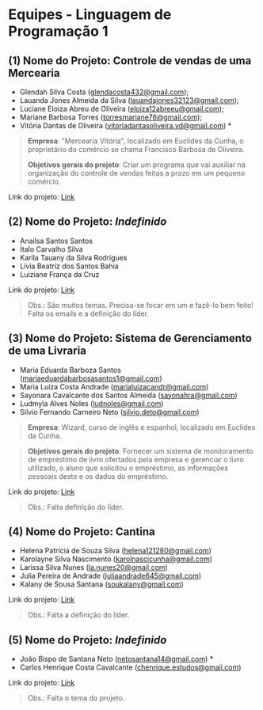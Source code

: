 # Equipes - Linguagem de Programação 1

## (1) Nome do Projeto: Controle de vendas de uma Mercearia

- Glendah Silva Costa (glendacosta432@gmail.com);
- Lauanda Jones Almeida da Silva (lauandajones32123@gmail.com);
- Luciane Eloiza Abreu de Oliveira (eloiza12abreeu@gmail.com);
- Mariane Barbosa Torres (torresmariane76@gmail.com);
- Vitória Dantas de Oliveira (vitoriadantasoliveira.vd@gmail.com) \*

> **Empresa**: "Mercearia Vitória", localizado em Euclides da Cunha, o proprietário do comércio se chama Francisco Barbosa de Oliveira.
>
> **Objetivos gerais do projeto**: Criar um programa que vai auxiliar na organização do controle de vendas feitas a prazo em um pequeno comércio.

Link do projeto: [Link]()

## (2) Nome do Projeto: *Indefinido*

- Anailsa Santos Santos
- Ítalo Carvalho Silva
- Karlla Tauany da Silva Rodrigues
- Lívia Beatriz dos Santos Bahia
- Luiziane França da Cruz

Link do projeto: [Link]()

> Obs.: São muitos temas. Precisa-se focar em um e fazê-lo bem feito! Falta os emails e a definição do líder.
>

## (3) Nome do Projeto: Sistema de Gerenciamento de uma Livraria

- Maria Eduarda Barboza Santos (mariaeduardabarbosasantos1@gmail.com)
- Maria Luíza Costa Andrade (marialuizacandr@gmail.com)
- Sayonara Cavalcante dos Santos Almeida (sayonahra@gmail.com) 
- Ludmyla Alves Noles (ludnoles@gmail.com)
- Silvio Fernando Carneiro Neto (silvio.deto@gmail.com)

> **Empresa**: Wizard, curso de inglês e espanhol, localizado em Euclides da Cunha.

> **Objetivos gerais do projeto**: Fornecer um sistema de monitoramento de empréstimo de livro ofertados pela empresa e gerenciar o livro utilizado, o aluno que solicitou o empréstimo, as informações pessoais deste e os dados do empréstimo.

Link do projeto: [Link]()

> Obs.: Falta definição do líder.

## (4) Nome do Projeto: Cantina

- Helena Patrícia de Souza Silva (helena121280@gmail.com)
- Karolayne Silva Nascimento (karolnascicunha@gmail.com)
- Larissa Silva Nunes (la.nunes20@gmail.com)
- Julia Pereira de Andrade (juliaandrade645@gmail.com)
- Kalany de Sousa Santana ([soukalany@gmail.com](mailto:soukalany@gmail.com))

Link do projeto: [Link]()

> Obs.: Falta a definição do líder.

## (5) Nome do Projeto: *Indefinido*

- João Bispo de Santana Neto ([netosantana14@gmail.com](mailto:netosantana14@gmail.com)) *
- Carlos Henrique Costa Cavalcante ([chenrique.estudos@gmail.com](mailto:chenrique.estudos@gmail.com))

Link do projeto: [Link]()

> Obs.: Falta o tema do projeto.
